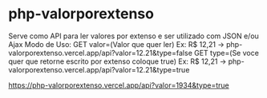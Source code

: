 # php-valorporextenso
Serve como API para ler valores por extenso e ser utilizado com JSON e/ou Ajax
Modo de Uso:
GET valor=(Valor que quer ler) Ex: R$ 12,21 -> php-valorporextenso.vercel.app/api?valor=12.21&type=false
GET type=(Se voce quer que retorne escrito por extenso coloque true) Ex: R$ 12,21 -> php-valorporextenso.vercel.app/api?valor=12.21&type=true

https://php-valorporextenso.vercel.app/api?valor=1934&type=true
